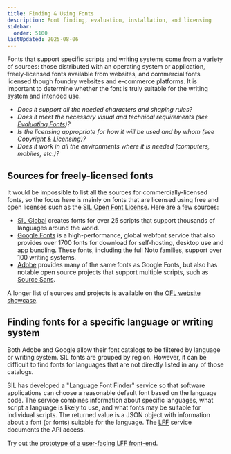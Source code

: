 ```yaml
---
title: Finding & Using Fonts
description: Font finding, evaluation, installation, and licensing
sidebar:
  order: 5100
lastUpdated: 2025-08-06
---
```


Fonts that support specific scripts and writing systems come from a variety of sources: those distributed with an operating system or application, freely-licensed fonts available from websites, and commercial fonts licensed though foundry websites and e-commerce platforms. It is important to determine whether the font is truly suitable for the writing system and intended use.

- _Does it support all the needed characters and shaping rules?_
- _Does it meet the necessary visual and technical requirements (see [Evaluating Fonts][evaluating-fonts])?_
- _Is the licensing appropriate for how it will be used and by whom (see [Copyright & Licensing][copyright-and-licensing])?_
- _Does it work in all the environments where it is needed (computers, mobiles, etc.)?_

## Sources for freely-licensed fonts

It would be impossible to list all the sources for commercially-licensed fonts, so the focus here is mainly on fonts that are licensed using free and open licenses such as the [SIL Open Font License][ofl]. Here are a few sources:

- [SIL Global][sil-fonts] creates fonts for over 25 scripts that support thousands of languages around the world.
- [Google Fonts][gf] is a high-performance, global webfont service that also provides over 1700 fonts for download for self-hosting, desktop use and app bundling. These fonts, including the full Noto families, support over 100 writing systems.
- [Adobe][adobe-open-source] provides many of the same fonts as Google Fonts, but also has notable open source projects that support multiple scripts, such as [Source Sans][adobe-source-sans].

A longer list of sources and projects is available on the [OFL website showcase][ofl-fonts].

## Finding fonts for a specific language or writing system

Both Adobe and Google allow their font catalogs to be filtered by language or writing system. SIL fonts are grouped by region. However, it can be difficult to find fonts for languages that are not directly listed in any of those catalogs.

SIL has developed a "Language Font Finder" service so that software applications can choose a reasonable default font based on the language code. The service combines information about specific languages, what script a language is likely to use, and what fonts may be suitable for individual scripts. The returned value is a JSON object with information about a font (or fonts) suitable for the language. The [LFF][lff] service documents the API access.

Try out the [prototype of a user-facing LFF front-end](/lff).

[adobe-open-source]: https://fonts.adobe.com/foundries/open-source
[adobe-source-sans]: https://github.com/adobe-fonts/source-sans
[copyright-and-licensing]: /topics/fonts/copyright-and-licensing
[evaluating-fonts]: /topics/fonts/evaluating-fonts
[gf]: https://fonts.google.com/
[lff]: https://github.com/silnrsi/langfontfinder
[ofl]: https://openfontlicense.org
[ofl-fonts]: https://openfontlicense.org/ofl-fonts/
[sil-fonts]: https://software.sil.org/fonts
